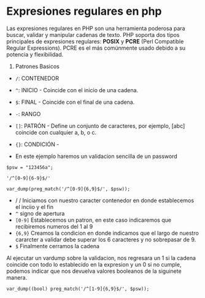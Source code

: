 # Expresiones regulares en php

Las expresiones regulares en PHP son una herramienta poderosa para buscar, validar y manipular cadenas de texto. PHP soporta dos tipos principales de expresiones regulares: **POSIX** y **PCRE** (Perl Compatible Regular Expressions). PCRE es el más comúnmente usado debido a su potencia y flexibilidad.

1. Patrones Basicos
- `/`:  CONTENEDOR
- `^`: INICIO - Coincide con el inicio de una cadena.   
- `$`: FINAL - Coincide con el final de una cadena.
- `-`: RANGO
- `[]`: PATRÓN - Define un conjunto de caracteres, por ejemplo, [abc] coincide con cualquier a, b, o c.
- `{}`: CONDICIÓN - 

- En este ejemplo haremos un validacion sencilla de un password

```
$psw = "123456a";

'/^[0-9]{6-9}$/'

var_dump(preg_match('/^[0-9]{6,9}$/', $psw));
```
- / / Iniciamos con nuestro caracter contenedor en donde establecemos el inciio y el fin
- `^` signo de apertura
- `[0-9]` Establecemos un patron, en este caso indicaremos que recibiremos numeros del 1 al 9
- `{6,9}` Creamos la condicion en donde indicamos que el largo de nuestro cararcter a validar debe superar los 6 caracteres y no sobrepasar de 9.
- `$` Finalmente cerramos la cadena

Al ejecutar un vardump sobre la validacion, nos regresara un 1 si la cadena coincide con todo lo establecido en la expresion y un 0 si no cumple, podemos indicar que nos devuelva valores booleanos de la siguinete manera.

`var_dump((bool) preg_match('/^[1-9]{6,9}$/', $psw));`
